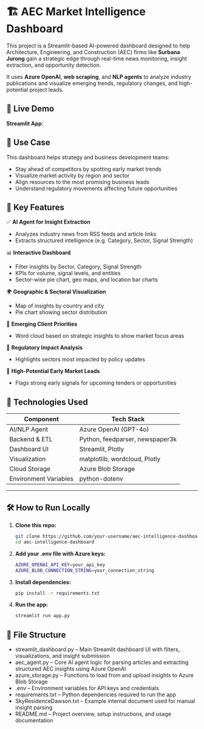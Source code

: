 # 🏗️ AEC Market Intelligence Dashboard

This project is a Streamlit-based AI-powered dashboard designed to help Architecture, Engineering, and Construction (AEC) firms like **Surbana Jurong** gain a strategic edge through real-time news monitoring, insight extraction, and opportunity detection.

It uses **Azure OpenAI**, **web scraping**, and **NLP agents** to analyze industry publications and visualize emerging trends, regulatory changes, and high-potential project leads.

## 🔗 Live Demo
**Streamlit App**: []()

## 🎯 Use Case
This dashboard helps strategy and business development teams:
- Stay ahead of competitors by spotting early market trends
- Visualize market activity by region and sector
- Align resources to the most promising business leads
- Understand regulatory movements affecting future opportunities

## 🚀 Key Features

✅ **AI Agent for Insight Extraction**
  - Analyzes industry news from RSS feeds and article links
  - Extracts structured intelligence (e.g. Category, Sector, Signal Strength)

📊 **Interactive Dashboard**
  - Filter insights by Sector, Category, Signal Strength
  - KPIs for volume, signal levels, and entities
  - Sector-wise pie chart, geo maps, and location bar charts

🌍 **Geographic & Sectoral Visualization**
  - Map of insights by country and city
  - Pie chart showing sector distribution

💬 **Emerging Client Priorities**
  - Word cloud based on strategic insights to show market focus areas

📜 **Regulatory Impact Analysis**
  - Highlights sectors most impacted by policy updates

🚨 **High-Potential Early Market Leads**
  - Flags strong early signals for upcoming tenders or opportunities

## 🧠 Technologies Used

| Component                  | Tech Stack                        |
|---------------------------|-----------------------------------|
| AI/NLP Agent              | Azure OpenAI (GPT-4o)             |
| Backend & ETL             | Python, feedparser, newspaper3k   |
| Dashboard UI              | Streamlit, Plotly                 |
| Visualization             | matplotlib, wordcloud, Plotly     |
| Cloud Storage             | Azure Blob Storage                |
| Environment Variables     | python-dotenv                     |

---

## 🛠️ How to Run Locally

1. **Clone this repo:**
   ```bash
   git clone https://github.com/your-username/aec-intelligence-dashboard.git
   cd aec-intelligence-dashboard
2. **Add your .env file with Azure keys:**
   ```bash
   AZURE_OPENAI_API_KEY=your_api_key
   AZURE_BLOB_CONNECTION_STRING=your_connection_string
3. **Install dependencies:**
   ```bash
   pip install -r requirements.txt
4. **Run the app:**
   ```bash
   streamlit run app.py

## 📂 File Structure
- streamlit_dashboard.py  – Main Streamlit dashboard UI with filters, visualizations, and insight submission
- aec_agent.py            – Core AI agent logic for parsing articles and extracting structured AEC insights using Azure OpenAI
- azure_storage.py        – Functions to load from and upload insights to Azure Blob Storage
- .env                    – Environment variables for API keys and credentials
- requirements.txt        – Python dependencies required to run the app
- SkyResidenceDawson.txt  – Example internal document used for manual insight parsing
- README.md               – Project overview, setup instructions, and usage documentation
